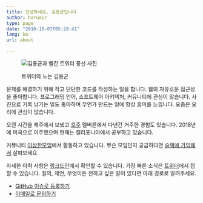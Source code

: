 ```yaml
---
title: 안녕하세요, 김용균입니다
author: haruair
type: page
date: "2010-10-07T05:28:41"
lang: ko
url: about

---
```


<figure>

![김용균과 빨간 트위터 풍선 사진](/assets/me-with-a-red-bird.jpg)

<figcaption>트위터와 노는 김용균</figcaption>
</figure>

문제를 해결하기 위해 작고 단단한 코드를 작성하는 일을 합니다. 웹의 자유로운 접근성을 좋아합니다. 프로그래밍 언어, 소프트웨어 아키텍처, 커뮤니티에 관심이 많습니다. 사진으로 기록 남기는 일도 좋아하며 무언가 만드는 일에 항상 흥미를 느낍니다. 요즘은 요리에 관심이 많습니다.

오랜 시간을 제주에서 보냈고 [호주](https://edykim.com/ko/category/life-in-australia/) 멜버른에서 다년간 거주한 경험도 있습니다. 2018년에 미국으로 이주했으며 현재는 캘리포니아에서 공부하고 있습니다.

커뮤니티 [이상한모임](https://weirdx.io/)에서 활동하고 있습니다. 무슨 모임인지 궁금하다면 [슬랙에 가입해서](https://weirdx.io/join-slack) 살펴보세요.

자세한 이력 사항은 [링크드인](https://linkedin.com/in/edwardykim/)에서 확인할 수 있습니다. 가장 빠른 소식은 [트위터](https://twitter.com/haruair/)에서 접할 수 있습니다. 질의, 제언, 무엇이든 전하고 싶은 말이 있다면 아래 경로로 알려주세요.

- [GitHub 이슈로 등록하기](https://github.com/edykim/edykim.com/issues/new)
- [이메일로 문의하기](mailto:edward@edykim.com)
